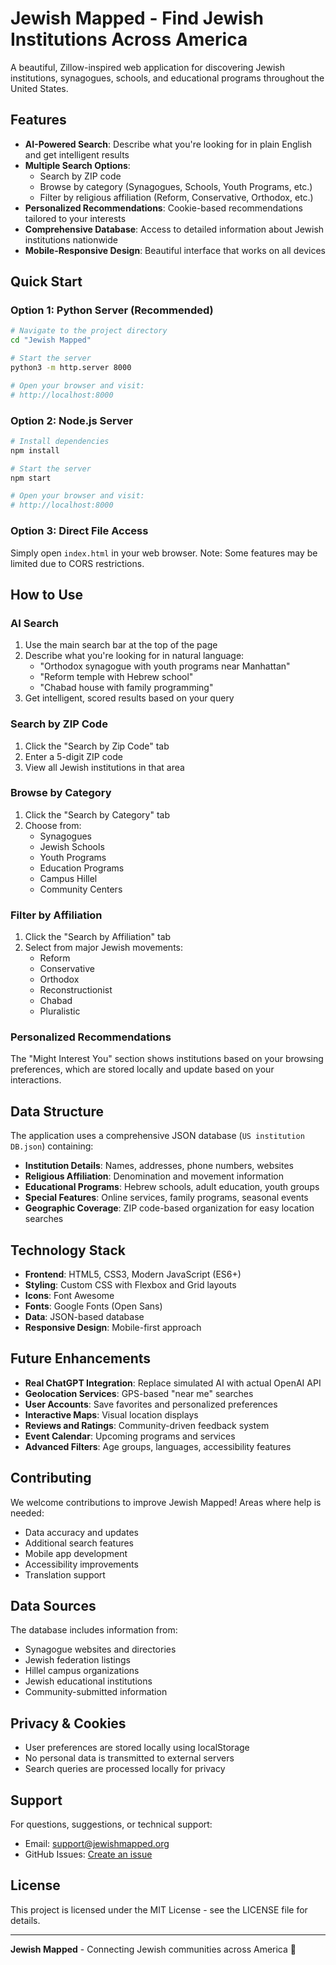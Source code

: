 # Jewish Mapped - Find Jewish Institutions Across America

A beautiful, Zillow-inspired web application for discovering Jewish institutions, synagogues, schools, and educational programs throughout the United States.

## Features

- **AI-Powered Search**: Describe what you're looking for in plain English and get intelligent results
- **Multiple Search Options**: 
  - Search by ZIP code
  - Browse by category (Synagogues, Schools, Youth Programs, etc.)
  - Filter by religious affiliation (Reform, Conservative, Orthodox, etc.)
- **Personalized Recommendations**: Cookie-based recommendations tailored to your interests
- **Comprehensive Database**: Access to detailed information about Jewish institutions nationwide
- **Mobile-Responsive Design**: Beautiful interface that works on all devices

## Quick Start

### Option 1: Python Server (Recommended)
```bash
# Navigate to the project directory
cd "Jewish Mapped"

# Start the server
python3 -m http.server 8000

# Open your browser and visit:
# http://localhost:8000
```

### Option 2: Node.js Server
```bash
# Install dependencies
npm install

# Start the server
npm start

# Open your browser and visit:
# http://localhost:8000
```

### Option 3: Direct File Access
Simply open `index.html` in your web browser. Note: Some features may be limited due to CORS restrictions.

## How to Use

### AI Search
1. Use the main search bar at the top of the page
2. Describe what you're looking for in natural language:
   - "Orthodox synagogue with youth programs near Manhattan"
   - "Reform temple with Hebrew school"
   - "Chabad house with family programming"
3. Get intelligent, scored results based on your query

### Search by ZIP Code
1. Click the "Search by Zip Code" tab
2. Enter a 5-digit ZIP code
3. View all Jewish institutions in that area

### Browse by Category
1. Click the "Search by Category" tab
2. Choose from:
   - Synagogues
   - Jewish Schools
   - Youth Programs
   - Education Programs
   - Campus Hillel
   - Community Centers

### Filter by Affiliation
1. Click the "Search by Affiliation" tab
2. Select from major Jewish movements:
   - Reform
   - Conservative
   - Orthodox
   - Reconstructionist
   - Chabad
   - Pluralistic

### Personalized Recommendations
The "Might Interest You" section shows institutions based on your browsing preferences, which are stored locally and update based on your interactions.

## Data Structure

The application uses a comprehensive JSON database (`US institution DB.json`) containing:

- **Institution Details**: Names, addresses, phone numbers, websites
- **Religious Affiliation**: Denomination and movement information
- **Educational Programs**: Hebrew schools, adult education, youth groups
- **Special Features**: Online services, family programs, seasonal events
- **Geographic Coverage**: ZIP code-based organization for easy location searches

## Technology Stack

- **Frontend**: HTML5, CSS3, Modern JavaScript (ES6+)
- **Styling**: Custom CSS with Flexbox and Grid layouts
- **Icons**: Font Awesome
- **Fonts**: Google Fonts (Open Sans)
- **Data**: JSON-based database
- **Responsive Design**: Mobile-first approach

## Future Enhancements

- **Real ChatGPT Integration**: Replace simulated AI with actual OpenAI API
- **Geolocation Services**: GPS-based "near me" searches
- **User Accounts**: Save favorites and personalized preferences
- **Interactive Maps**: Visual location displays
- **Reviews and Ratings**: Community-driven feedback system
- **Event Calendar**: Upcoming programs and services
- **Advanced Filters**: Age groups, languages, accessibility features

## Contributing

We welcome contributions to improve Jewish Mapped! Areas where help is needed:

- Data accuracy and updates
- Additional search features
- Mobile app development
- Accessibility improvements
- Translation support

## Data Sources

The database includes information from:
- Synagogue websites and directories
- Jewish federation listings
- Hillel campus organizations
- Jewish educational institutions
- Community-submitted information

## Privacy & Cookies

- User preferences are stored locally using localStorage
- No personal data is transmitted to external servers
- Search queries are processed locally for privacy

## Support

For questions, suggestions, or technical support:
- Email: support@jewishmapped.org
- GitHub Issues: [Create an issue](https://github.com/your-username/jewish-mapped/issues)

## License

This project is licensed under the MIT License - see the LICENSE file for details.

---

**Jewish Mapped** - Connecting Jewish communities across America 🕎 